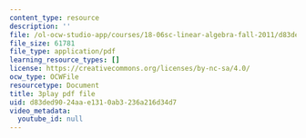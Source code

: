 ```yaml
---
content_type: resource
description: ''
file: /ol-ocw-studio-app/courses/18-06sc-linear-algebra-fall-2011/d83ded9024aae1310ab3236a216d34d7_FX4C-JpTFgY.pdf
file_size: 61781
file_type: application/pdf
learning_resource_types: []
license: https://creativecommons.org/licenses/by-nc-sa/4.0/
ocw_type: OCWFile
resourcetype: Document
title: 3play pdf file
uid: d83ded90-24aa-e131-0ab3-236a216d34d7
video_metadata:
  youtube_id: null
---
```

